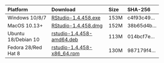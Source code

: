 
| Platform            | Download                                                                                                                                                              | Size | SHA-256                                                                                                              |
| :------------------ | :-------------------------------------------------------------------------------------------------------------------------------------------------------------------- | :--- | :------------------------------------------------------------------------------------------------------------------- |
| Windows 10/8/7      | <a href="https://s3.amazonaws.com/rstudio-ide-build/desktop/windows/RStudio-1.4.458.exe"><i class="fa fa-download"></i> RStudio-1.4.458.exe</a>                       | 153M | <span class="sha256" data-sha256="c4f93c495cb64f83d6881d2c05bf01fd1f54e216bfc59be58b9c0a2ef42db36f">c4f93c49…</span> |
| MacOS 10.13+        | <a href="https://s3.amazonaws.com/rstudio-ide-build/desktop/macos/RStudio-1.4.458.dmg"><i class="fa fa-download"></i> RStudio-1.4.458.dmg</a>                         | 152M | <span class="sha256" data-sha256="38b65d4b8a8d2eca5c9dde5635feadc14bb189eb2a49a3b7f1631f7995249243">38b65d4b…</span> |
| Ubuntu 18/Debian 10 | <a href="https://s3.amazonaws.com/rstudio-ide-build/desktop/bionic/amd64/rstudio-1.4.458-amd64.deb"><i class="fa fa-download"></i> rstudio-1.4.458-amd64.deb</a>      | 113M | <span class="sha256" data-sha256="014bcf7e2dbe31e23a9564f48d8721ff13677d8239b6f451c053b7e2f59652e4">014bcf7e…</span> |
| Fedora 28/Red Hat 8 | <a href="https://s3.amazonaws.com/rstudio-ide-build/desktop/centos8/x86_64/rstudio-1.4.458-x86_64.rpm"><i class="fa fa-download"></i> rstudio-1.4.458-x86\_64.rpm</a> | 130M | <span class="sha256" data-sha256="987179f41aba536ea7d54af4183f1d792327626229a9bd33f8bd0adae8ad0de5">987179f4…</span> |
